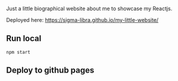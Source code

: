 Just a little biographical website about me to showcase my Reactjs.

Deployed here: https://sigma-libra.github.io/my-little-website/

## Run local

```
npm start
```

## Deploy to github pages

```

```
